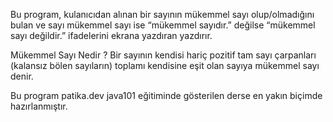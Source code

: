 Bu program, kulanıcıdan alınan bir sayının mükemmel sayı olup/olmadığını bulan ve sayı mükemmel sayı ise “mükemmel sayıdır.” değilse “mükemmel sayı değildir.” ifadelerini ekrana yazdıran yazdırır.

Mükemmel Sayı Nedir ?
Bir sayının kendisi hariç pozitif tam sayı çarpanları (kalansız bölen sayıların) toplamı kendisine eşit olan sayıya mükemmel sayı denir.

Bu program patika.dev java101 eğitiminde gösterilen derse en yakın biçimde hazırlanmıştır.

